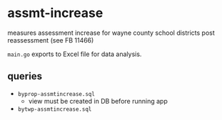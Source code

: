 # assmt-increase
measures assessment increase for wayne county school districts post reassessment (see FB 11466)

`main.go` exports to Excel file for data analysis.

## queries
- `byprop-assmtincrease.sql`
  - view must be created in DB before running app
- `bytwp-assmtincrease.sql`
